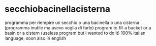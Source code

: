 # secchiobacinellacisterna
programma per riempire un secchio o una bacinella o una cisterna (programma inutile ma avevo voglia di farlo)
program to fill a bucket or a basin or a cistern (useless program but I wanted to do it)
100% italian language, soon also in english
